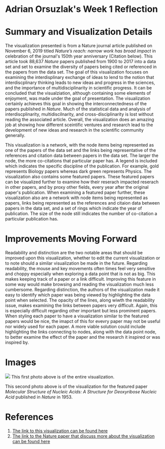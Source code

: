 **Adrian Orsuzlak's Week 1 Reflection**
===
Summary and Visualization Details
===

The visualization presented is from a Nature journal article published on November 6, 2019 titled *Nature’s reach: narrow work has broad impact* in celebration of the journal's 150th year anniversary (Citation below). This article took 88,637 *Nature* papers published from 1900 to 2017 into a data set and set to examine the diversity of papers being cited or referenced in the papers from the data set. The goal of this visualization focuses on examining the interdisplinary exchange of ideas to lend to the notion that interdiscplinary thinking leads to new ideas and progress in the sciences, and the importance of multidisciplinarity in scientific progress. It can be concluded that the visualziation, although containing some elements of enjoyment, was made under the goal of presentation. The visualization certainly achieves this goal in showing the interconnectedness of the papers published in *Nature*. Much of the statistical data and analysis of interdiscplinarity, multidiscilnarity, and cross-disciplinarity is lost without reading the associated article. Overall, the visualization does an amazing job at showing how different sceintific ventures and research lead to the development of new ideas and research in the scientific community generally.

This visualization is a network, with the node items being represented as one of the papers of the data set and the links being representative of the references and citation data between papers in the data set. The larger the node, the more co-citations that particular paper has. A legend is included which indicates the specific discipline of the publication. For example, gold represents Biology papers whereas dark green represents Physics. The visualization also contains some featured papers. These featured papers can be visualized further to examine how their reserach impacted reserach in other papers, and by proxy other fields, every year after the original paper's publication. When examining a featured paper further, these visualization also are a network with node items being represented as papers, links being represented as the references and citaion data between papers in the data set, and a set of rings which indicate the year of publication. The size of the node still indicates the number of co-citation a particular publication has. 

Improvements Moving Forward
===
Readability and distinction are the two notable areas that should be improved upon this visualization, whether to edit the current visualization or to note should a similar visualization be made in the future. Regarding readability, the mouse and key movements often times feel very sensitive and choppy especially when exploring a data point that is not as big. This makes keeping track of a paper or a link difficult. Improving this feature in some way would make browsing and reading the visualization much less cumbersome. Regarding distinction, the authors of the visualization made it easy to identify which paper was being viewed by highlighting the data point when selected. The opacity of the lines, along wiwth the readability issue, makes examining the links between papers very difficult. Again, this is especially difficult regarding other important but less prominent papers. When styling each paper to have a visualization similar to the featured papers would be nice, the imapct of this for evevry paper may not be useful nor widely used for each paper. A more viable solution could include highlighting the links connecting to nodes, along with the data point node, to better examine the effect of the paper and the research it inspired or was inspired by.

Images
===
![](IMAGE.week1)
This first photo above is of the entire visualization.


This second photo above is of the visualization for the featured paper *Molecular Structure of Nucleic Acids: A Structure for Deoxyribose Nucleic Acid* published in *Nature* in 1953.

References
===
1. [The link to this visualization can be found here](https://www.nature.com/immersive/d41586-019-03165-4/index.html)
2. [The link to the Nature paper that discuss more about the visualization can be found here](https://www.nature.com/articles/d41586-019-03308-7)
